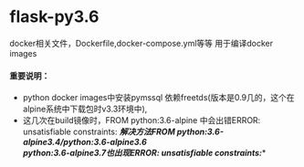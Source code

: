 # flask-py3.6
docker相关文件，Dockerfile,docker-compose.yml等等
用于编译docker images

#### 重要说明：
+ python docker images中安装pymssql 依赖freetds(版本是0.9几的，这个在alpine系统中下载包时v3.3环境中),
+ 这几次在build镜像时，FROM python:3.6-alpine 中会出错ERROR: unsatisfiable constraints:
***解决方法FROM python:3.6-alpine3.4/python:3.6-alpine3.6</br>
python:3.6-alpine3.7也出现ERROR: unsatisfiable constraints:****
